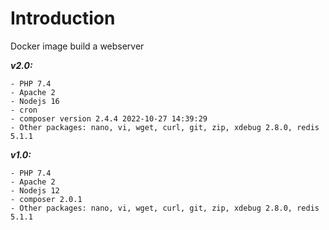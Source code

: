 # Introduction

Docker image build a webserver

***v2.0:***

    - PHP 7.4
    - Apache 2
    - Nodejs 16
    - cron
    - composer version 2.4.4 2022-10-27 14:39:29
    - Other packages: nano, vi, wget, curl, git, zip, xdebug 2.8.0, redis 5.1.1

***v1.0:***

    - PHP 7.4
    - Apache 2
    - Nodejs 12
    - composer 2.0.1
    - Other packages: nano, vi, wget, curl, git, zip, xdebug 2.8.0, redis 5.1.1
